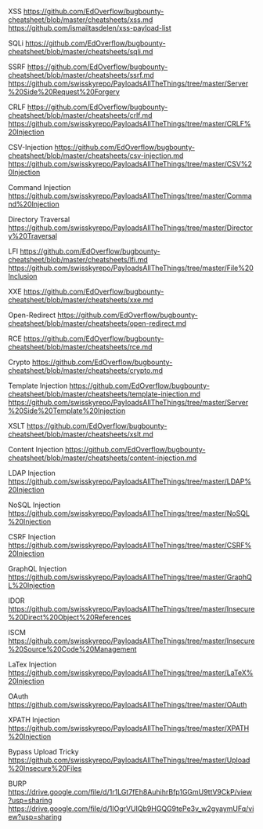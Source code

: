 XSS
https://github.com/EdOverflow/bugbounty-cheatsheet/blob/master/cheatsheets/xss.md
https://github.com/ismailtasdelen/xss-payload-list

SQLi
https://github.com/EdOverflow/bugbounty-cheatsheet/blob/master/cheatsheets/sqli.md

SSRF
https://github.com/EdOverflow/bugbounty-cheatsheet/blob/master/cheatsheets/ssrf.md
https://github.com/swisskyrepo/PayloadsAllTheThings/tree/master/Server%20Side%20Request%20Forgery

CRLF
https://github.com/EdOverflow/bugbounty-cheatsheet/blob/master/cheatsheets/crlf.md
https://github.com/swisskyrepo/PayloadsAllTheThings/tree/master/CRLF%20Injection

CSV-Injection
https://github.com/EdOverflow/bugbounty-cheatsheet/blob/master/cheatsheets/csv-injection.md
https://github.com/swisskyrepo/PayloadsAllTheThings/tree/master/CSV%20Injection

Command Injection
https://github.com/swisskyrepo/PayloadsAllTheThings/tree/master/Command%20Injection

Directory Traversal
https://github.com/swisskyrepo/PayloadsAllTheThings/tree/master/Directory%20Traversal

LFI
https://github.com/EdOverflow/bugbounty-cheatsheet/blob/master/cheatsheets/lfi.md
https://github.com/swisskyrepo/PayloadsAllTheThings/tree/master/File%20Inclusion

XXE
https://github.com/EdOverflow/bugbounty-cheatsheet/blob/master/cheatsheets/xxe.md

Open-Redirect
https://github.com/EdOverflow/bugbounty-cheatsheet/blob/master/cheatsheets/open-redirect.md

RCE
https://github.com/EdOverflow/bugbounty-cheatsheet/blob/master/cheatsheets/rce.md

Crypto
https://github.com/EdOverflow/bugbounty-cheatsheet/blob/master/cheatsheets/crypto.md

Template Injection
https://github.com/EdOverflow/bugbounty-cheatsheet/blob/master/cheatsheets/template-injection.md
https://github.com/swisskyrepo/PayloadsAllTheThings/tree/master/Server%20Side%20Template%20Injection

XSLT
https://github.com/EdOverflow/bugbounty-cheatsheet/blob/master/cheatsheets/xslt.md

Content Injection
https://github.com/EdOverflow/bugbounty-cheatsheet/blob/master/cheatsheets/content-injection.md

LDAP Injection
https://github.com/swisskyrepo/PayloadsAllTheThings/tree/master/LDAP%20Injection

NoSQL Injection
https://github.com/swisskyrepo/PayloadsAllTheThings/tree/master/NoSQL%20Injection

CSRF Injection
https://github.com/swisskyrepo/PayloadsAllTheThings/tree/master/CSRF%20Injection

GraphQL Injection
https://github.com/swisskyrepo/PayloadsAllTheThings/tree/master/GraphQL%20Injection

IDOR
https://github.com/swisskyrepo/PayloadsAllTheThings/tree/master/Insecure%20Direct%20Object%20References

ISCM
https://github.com/swisskyrepo/PayloadsAllTheThings/tree/master/Insecure%20Source%20Code%20Management

LaTex Injection
https://github.com/swisskyrepo/PayloadsAllTheThings/tree/master/LaTeX%20Injection

OAuth
https://github.com/swisskyrepo/PayloadsAllTheThings/tree/master/OAuth

XPATH Injection
https://github.com/swisskyrepo/PayloadsAllTheThings/tree/master/XPATH%20Injection

Bypass Upload Tricky
https://github.com/swisskyrepo/PayloadsAllTheThings/tree/master/Upload%20Insecure%20Files


BURP
https://drive.google.com/file/d/1r1LGt7fEh8AuhihrBfp1GGmU9ttV9CkP/view?usp=sharing
https://drive.google.com/file/d/1IOgrVUIQb9HGQG9tePe3v_w2gyaymUFq/view?usp=sharing
